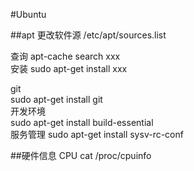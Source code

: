 #Ubuntu

##apt
更改软件源 /etc/apt/sources.list  

查询  apt-cache search xxx  
安装  sudo apt-get install xxx  

git  
sudo apt-get install git  
开发环境  
sudo apt-get install build-essential  
服务管理
sudo apt-get install sysv-rc-conf

##硬件信息
CPU   cat /proc/cpuinfo  
